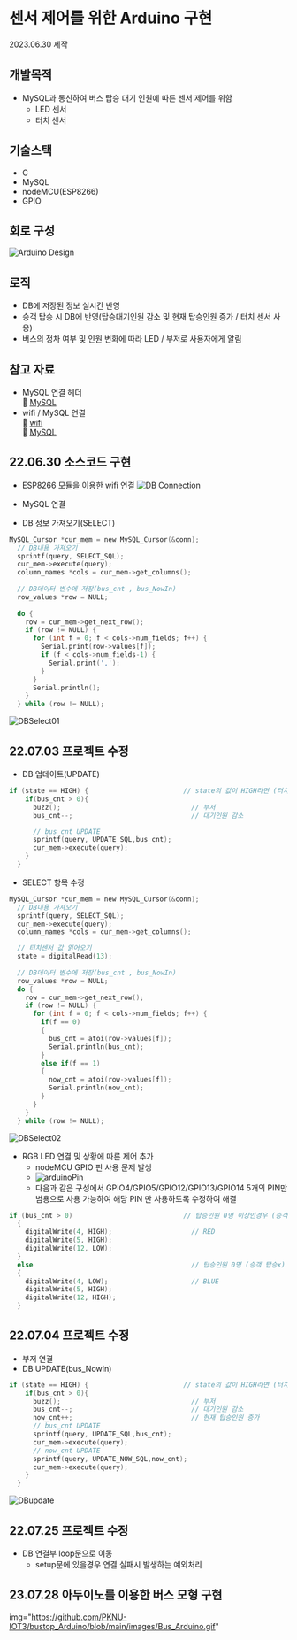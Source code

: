# 센서 제어를 위한 Arduino 구현
2023.06.30 제작

## 개발목적 
- MySQL과 통신하여 버스 탑승 대기 인원에 따른 센서 제어를 위함
  - LED 센서 
  - 터치 센서

## 기술스택
- C
- MySQL
- nodeMCU(ESP8266)
- GPIO

## 회로 구성
![Arduino Design](https://raw.githubusercontent.com/PKNU-IOT3/bustop_Arduino/main/images/arduino_design.png)

## 로직
- DB에 저장된 정보 실시간 반영
- 승객 탑승 시 DB에 반영(탑승대기인원 감소 및 현재 탑승인원 증가 / 터치 센서 사용)
- 버스의 정차 여부 및 인원 변화에 따라 LED / 부저로 사용자에게 알림

## 참고 자료
- MySQL 연결 헤더<br>
 :link: [MySQL](https://github.com/ChuckBell/MySQL_Connector_Arduino)<br>
- wifi / MySQL 연결<br>
 :link: [wifi](https://nan-sso-gong.tistory.com/9?category=958220)<br>
 :link: [MySQL](https://nan-sso-gong.tistory.com/10?category=958220)<br>


## 22.06.30 소스코드 구현
- ESP8266 모듈을 이용한 wifi 연결
![DB Connection](https://raw.githubusercontent.com/PKNU-IOT3/bustop_Arduino/main/images/DBconnection.png)

- MySQL 연결
- DB 정보 가져오기(SELECT)
```c
MySQL_Cursor *cur_mem = new MySQL_Cursor(&conn);
  // DB내용 가져오기
  sprintf(query, SELECT_SQL); 
  cur_mem->execute(query);
  column_names *cols = cur_mem->get_columns();
  
  // DB데이터 변수에 저장(bus_cnt , bus_NowIn)
  row_values *row = NULL;
  
  do {
    row = cur_mem->get_next_row();
    if (row != NULL) {
      for (int f = 0; f < cols->num_fields; f++) {
        Serial.print(row->values[f]);
        if (f < cols->num_fields-1) {
          Serial.print(',');
        }
      }
      Serial.println();
    }
  } while (row != NULL);
```
![DBSelect01](https://raw.githubusercontent.com/PKNU-IOT3/bustop_Arduino/main/images/DBselect01.png)


## 22.07.03 프로젝트 수정
- DB 업데이트(UPDATE)
```c
if (state == HIGH) {                        // state의 값이 HIGH라면 (터치센서 O)
    if(bus_cnt > 0){
      buzz();                                 // 부저
      bus_cnt--;                              // 대기인원 감소

      // bus_cnt UPDATE
      sprintf(query, UPDATE_SQL,bus_cnt); 
      cur_mem->execute(query);
    }
  }
```
- SELECT 항목 수정
```c
MySQL_Cursor *cur_mem = new MySQL_Cursor(&conn);
  // DB내용 가져오기
  sprintf(query, SELECT_SQL); 
  cur_mem->execute(query);
  column_names *cols = cur_mem->get_columns();

  // 터치센서 값 읽어오기
  state = digitalRead(13);
  
  // DB데이터 변수에 저장(bus_cnt , bus_NowIn)
  row_values *row = NULL;
  do {
    row = cur_mem->get_next_row();
    if (row != NULL) {
      for (int f = 0; f < cols->num_fields; f++) {
        if(f == 0)
        {
          bus_cnt = atoi(row->values[f]);
          Serial.println(bus_cnt);
        }
        else if(f == 1)
        {
          now_cnt = atoi(row->values[f]);
          Serial.println(now_cnt);
        }
      }
    }
  } while (row != NULL);
```
![DBSelect02](https://raw.githubusercontent.com/PKNU-IOT3/bustop_Arduino/main/images/DBselect02.png)

- RGB LED 연결 및 상황에 따른 제어 추가
  - nodeMCU GPIO 핀 사용 문제 발생
  - ![arduinoPin](https://raw.githubusercontent.com/PKNU-IOT3/bustop_Arduino/main/images/arduino_pin.png)
  - 다음과 같은 구성에서 GPIO4/GPIO5/GPIO12/GPIO13/GPIO14 5개의 PIN만 범용으로 사용 가능하여 해당 PIN 만 사용하도록 수정하여 해결
```c
if (bus_cnt > 0)                            // 탑승인원 0명 이상인경우 (승객 탑승o)
  {
    digitalWrite(4, HIGH);                    // RED
    digitalWrite(5, HIGH);
    digitalWrite(12, LOW);
  }
  else                                        // 탑승인원 0명 (승객 탑승x)
  {
    digitalWrite(4, LOW);                     // BLUE
    digitalWrite(5, HIGH);
    digitalWrite(12, HIGH);
  }
```

## 22.07.04 프로젝트 수정
- 부저 연결
- DB UPDATE(bus_NowIn)
```c
if (state == HIGH) {                        // state의 값이 HIGH라면 (터치센서 O)
    if(bus_cnt > 0){
      buzz();                                 // 부저
      bus_cnt--;                              // 대기인원 감소
      now_cnt++;                              // 현재 탑승인원 증가 
      // bus_cnt UPDATE
      sprintf(query, UPDATE_SQL,bus_cnt); 
      cur_mem->execute(query);
      // now_cnt UPDATE
      sprintf(query, UPDATE_NOW_SQL,now_cnt); 
      cur_mem->execute(query);
    }
  }
```
![DBupdate](https://raw.githubusercontent.com/PKNU-IOT3/bustop_Arduino/main/images/DBupdate.png)



## 22.07.25 프로젝트 수정
- DB 연결부 loop문으로 이동
  - setup문에 있을경우 연결 실패시 발생하는 예외처리
    
## 23.07.28 아두이노를 이용한 버스 모형 구현
img="https://github.com/PKNU-IOT3/bustop_Arduino/blob/main/images/Bus_Arduino.gif"
